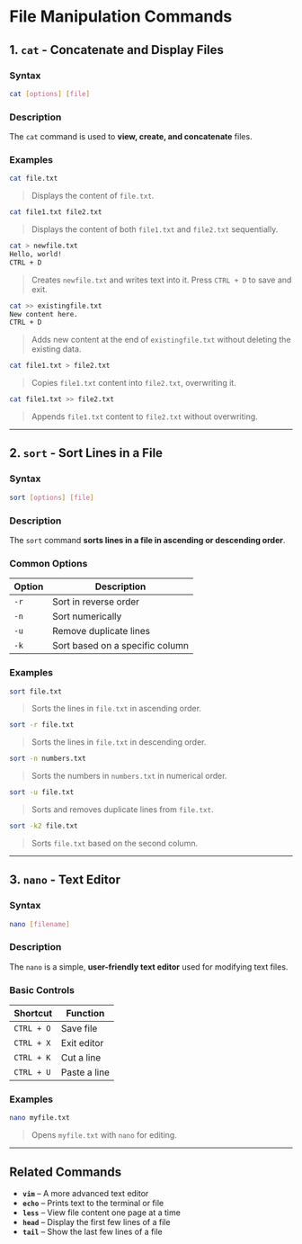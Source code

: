 # File Manipulation Commands


## 1. `cat` - Concatenate and Display Files

### Syntax
```sh
cat [options] [file]
```

### Description
The `cat` command is used to **view, create, and concatenate** files.


### Examples

```sh
cat file.txt
```
> Displays the content of `file.txt`.

```sh
cat file1.txt file2.txt
```
> Displays the content of both `file1.txt` and `file2.txt` sequentially.

```sh
cat > newfile.txt
Hello, world!
CTRL + D
```
> Creates `newfile.txt` and writes text into it. Press `CTRL + D` to save and exit.

```sh
cat >> existingfile.txt
New content here.
CTRL + D
```
> Adds new content at the end of `existingfile.txt` without deleting the existing data.

```sh
cat file1.txt > file2.txt
```
> Copies `file1.txt` content into `file2.txt`, overwriting it.

```sh
cat file1.txt >> file2.txt
```
> Appends `file1.txt` content to `file2.txt` without overwriting.

---

## 2. `sort` - Sort Lines in a File

### Syntax
```sh
sort [options] [file]
```

### Description
The `sort` command **sorts lines in a file in ascending or descending order**.

### Common Options
| Option | Description |
|--------|------------|
| `-r`   | Sort in reverse order |
| `-n`   | Sort numerically |
| `-u`   | Remove duplicate lines |
| `-k`   | Sort based on a specific column |

### Examples
```sh
sort file.txt
```
> Sorts the lines in `file.txt` in ascending order.

```sh
sort -r file.txt
```
> Sorts the lines in `file.txt` in descending order.

```sh
sort -n numbers.txt
```
> Sorts the numbers in `numbers.txt` in numerical order.

```sh
sort -u file.txt
```
> Sorts and removes duplicate lines from `file.txt`.

```sh
sort -k2 file.txt
```
> Sorts `file.txt` based on the second column.


---

## 3. `nano` - Text Editor

### Syntax
```sh
nano [filename]
```

### Description
The `nano` is a simple, **user-friendly text editor** used for modifying text files.

### Basic Controls
| Shortcut | Function |
|----------|----------|
| `CTRL + O` | Save file |
| `CTRL + X` | Exit editor |
| `CTRL + K` | Cut a line |
| `CTRL + U` | Paste a line |

### Examples
```sh
nano myfile.txt
```
> Opens `myfile.txt` with `nano` for editing.


---

## Related Commands
- **`vim`** – A more advanced text editor
- **`echo`** – Prints text to the terminal or file
- **`less`** – View file content one page at a time
- **`head`** – Display the first few lines of a file
- **`tail`** – Show the last few lines of a file

